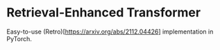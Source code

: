 # Retrieval-Enhanced Transformer

Easy-to-use (Retro)[https://arxiv.org/abs/2112.04426] implementation in PyTorch.